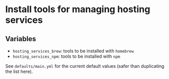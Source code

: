 # Install tools for managing hosting services

## Variables

- `hosting_services_brew`: tools to be installed with `homebrew`
- `hosting_services_npm`: tools to be installed with `npm`

See `defaults/main.yml` for the current default values (safer than duplicating the list here).
